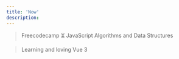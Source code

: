 ```yaml
---
title: 'Now'
description: 
---
```




> Freecodecamp ⏳ JavaScript Algorithms and Data Structures

> Learning and loving Vue 3




